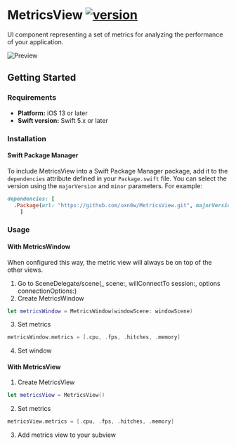 # MetricsView [![version](https://img.shields.io/badge/version-1.0.0-white.svg)](https://semver.org)
UI component representing a set of metrics for analyzing the performance of your application.

![Preview](./Resources/Preview.gif)

## Getting Started

### Requirements
- **Platform:** iOS 13 or later
- **Swift version:** Swift 5.x or later

### Installation

#### Swift Package Manager
To include MetricsView into a Swift Package Manager package, add it to the `dependencies` attribute defined in your `Package.swift` file. You can select the version using the `majorVersion` and `minor` parameters. For example:
```ruby
dependencies: [
  .Package(url: "https://github.com/uxn0w/MetricsView.git", majorVersion: <majorVersion>, minor: <minor>)
    ]
```

### Usage

#### With MetricsWindow
When configured this way, the metric view will always be on top of the other views.
1. Go to SceneDelegate/scene(_ scene:, willConnectTo session:, options connectionOptions:)
2. Create MetricsWindow 
```swift 
let metricsWindow = MetricsWindow(windowScene: windowScene)
```
3. Set metrics
```swift
metricsWindow.metrics = [.cpu, .fps, .hitches, .memory]
```
4. Set window

#### With MetricsView

1. Create MetricsView
```swift 
let metricsView = MetricsView()
```
2. Set metrics
```swift
metricsView.metrics = [.cpu, .fps, .hitches, .memory]
```
3. Add metrics view to your subview
